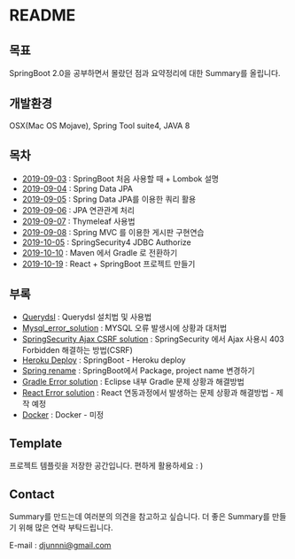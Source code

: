 # README

## 목표

SpringBoot 2.0을 공부하면서 몰랐던 점과 요약정리에 대한 Summary를 올립니다.

## 개발환경

OSX\(Mac OS Mojave\), Spring Tool suite4, JAVA 8

## 목차

* [2019-09-03](https://github.com/Djunnni/Springboot-Summary/blob/master/2019-09-03.md) : SpringBoot 처음 사용할 때 + Lombok 설명
* [2019-09-04](https://github.com/Djunnni/Springboot-Summary/blob/master/2019-09-04.md) : Spring Data JPA 
* [2019-09-05](https://github.com/Djunnni/Springboot-Summary/blob/master/2019-09-05.md) : Spring Data JPA를 이용한 쿼리 활용
* [2019-09-06](https://github.com/Djunnni/Springboot-Summary/blob/master/2019-09-06.md) : JPA 연관관계 처리
* [2019-09-07](https://github.com/Djunnni/Springboot-Summary/blob/master/2019-09-07.md) : Thymeleaf 사용법
* [2019-09-08](https://github.com/Djunnni/Springboot-Summary/blob/master/2019-09-08.md) : Spring MVC 를 이용한 게시판 구현연습
* [2019-10-05](https://github.com/Djunnni/Springboot-Summary/blob/master/2019-10-05.md) : SpringSecurity4 JDBC Authorize
* [2019-10-10](https://github.com/Djunnni/Springboot-Summary/blob/master/2019-10-10.md) : Maven 에서 Gradle 로 전환하기
* [2019-10-19](https://github.com/Djunnni/Springboot-Summary/blob/master/2019-10-19.md) : React + SpringBoot 프로젝트 만들기

## 부록

* [Querydsl](https://github.com/Djunnni/Springboot-Summary/blob/master/Appendix/querydsl.md) : Querydsl 설치법 및 사용법 
* [Mysql\_error\_solution](https://github.com/Djunnni/Springboot-Summary/blob/master/Appendix/mysql_error_solution.md) : MYSQL 오류 발생시에 상황과 대처법
* [SpringSecurity Ajax CSRF solution](https://github.com/Djunnni/Springboot-Summary/blob/master/Appendix/SpringSecurity-Ajax-CSRF-solution.md) : SpringSecurity 에서 Ajax 사용시 403 Forbidden 해결하는 방법\(CSRF\)
* [Heroku Deploy](https://github.com/Djunnni/Springboot-Summary/blob/master/Appendix/heroku-deploy.md) : SpringBoot - Heroku deploy
* [Spring rename](https://github.com/Djunnni/Springboot-Summary/blob/master/Appendix/spring-rename.md) : SpringBoot에서 Package, project name 변경하기
* [Gradle Error solution](https://github.com/Djunnni/Springboot-Summary/blob/master/Appendix/gradle_error_solution.md) : Eclipse 내부 Gradle 문제 상황과 해결방법
* [React Error solution](https://github.com/Djunnni/Springboot-Summary/blob/master/Appendix/react_error_solution.md) : React 연동과정에서 발생하는 문제 상황과 해결방법 - 제작 예정
* [Docker](./) : Docker - 미정

## Template

프로젝트 템플릿을 저장한 공간입니다. 편하게 활용하세요 : ) 

## Contact

Summary를 만드는데 여러분의 의견을 참고하고 싶습니다. 더 좋은 Summary를 만들기 위해 많은 연락 부탁드립니다.

E-mail : djunnni@gmail.com

